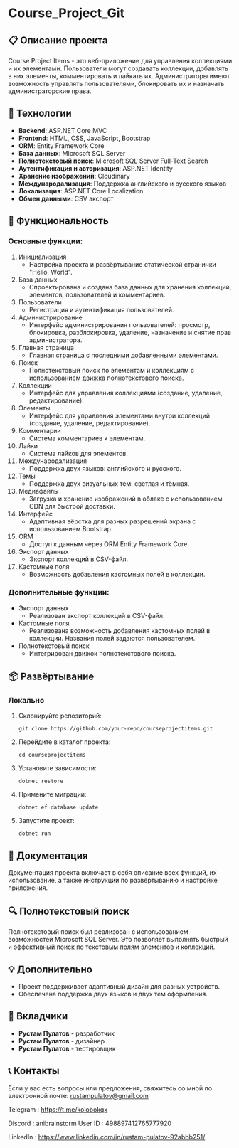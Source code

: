 # Course_Project_Git
## 📋 Описание проекта

Course Project Items - это веб-приложение для управления коллекциями и их элементами. Пользователи могут создавать коллекции, добавлять в них элементы, комментировать и лайкать их. Администраторы имеют возможность управлять пользователями, блокировать их и назначать администраторские права.

## 🚀 Технологии

- **Backend**: ASP.NET Core MVC
- **Frontend**: HTML, CSS, JavaScript, Bootstrap
- **ORM**: Entity Framework Core
- **База данных**: Microsoft SQL Server
- **Полнотекстовый поиск**: Microsoft SQL Server Full-Text Search
- **Аутентификация и авторизация**: ASP.NET Identity
- **Хранение изображений**: Cloudinary
- **Международализация**: Поддержка английского и русского языков
- **Локализация**: ASP.NET Core Localization
- **Обмен данными**: CSV экспорт

## 🌟 Функциональность

### Основные функции:

1. Инициализация
   - Настройка проекта и развёртывание статической странички "Hello, World".
2. База данных
   - Спроектирована и создана база данных для хранения коллекций, элементов, пользователей и комментариев.
3. Пользователи
   - Регистрация и аутентификация пользователей.
4. Администрирование
   - Интерфейс администрирования пользователей: просмотр, блокировка, разблокировка, удаление, назначение и снятие прав администратора.
5. Главная страница
   - Главная страница с последними добавленными элементами.
6. Поиск
   - Полнотекстовый поиск по элементам и коллекциям с использованием движка полнотекстового поиска.
7. Коллекции
   - Интерфейс для управления коллекциями (создание, удаление, редактирование).
8. Элементы
   - Интерфейс для управления элементами внутри коллекций (создание, удаление, редактирование).
9. Комментарии
   - Система комментариев к элементам.
10. Лайки
    - Система лайков для элементов.
11. Международализация
    - Поддержка двух языков: английского и русского.
12. Темы
    - Поддержка двух визуальных тем: светлая и тёмная.
13. Медиафайлы
    - Загрузка и хранение изображений в облаке с использованием CDN для быстрой доставки.
14. Интерфейс
    - Адаптивная вёрстка для разных разрешений экрана с использованием Bootstrap.
15. ORM
    - Доступ к данным через ORM Entity Framework Core.
16. Экспорт данных
    - Экспорт коллекций в CSV-файл.
17. Кастомные поля
    - Возможность добавления кастомных полей в коллекции.

### Дополнительные функции:

- Экспорт данных
  - Реализован экспорт коллекций в CSV-файл.
- Кастомные поля
  - Реализована возможность добавления кастомных полей в коллекции. Названия полей задаются пользователем.
- Полнотекстовый поиск
  - Интегрирован движок полнотекстового поиска.

## 📦 Развёртывание

### Локально

1. Склонируйте репозиторий:

   ```
   git clone https://github.com/your-repo/courseprojectitems.git
   ```

2. Перейдите в каталог проекта:

   ```
   cd courseprojectitems
   ```

3. Установите зависимости:

   ```
   dotnet restore
   ```

4. Примените миграции:

   ```
   dotnet ef database update
   ```

5. Запустите проект:

   ```
   dotnet run
   ```

## 📝 Документация

Документация проекта включает в себя описание всех функций, их использование, а также инструкции по развёртыванию и настройке приложения.

## 🔍 Полнотекстовый поиск

Полнотекстовый поиск был реализован с использованием возможностей Microsoft SQL Server. Это позволяет выполнять быстрый и эффективный поиск по текстовым полям элементов и коллекций.

## 💡 Дополнительно

- Проект поддерживает адаптивный дизайн для разных устройств.
- Обеспечена поддержка двух языков и двух тем оформления.

## 🤝 Вкладчики

- **Рустам Пулатов** - разработчик
- **Рустам Пулатов** - дизайнер
- **Рустам Пулатов** - тестировщик

## 📞 Контакты

Если у вас есть вопросы или предложения, свяжитесь со мной по электронной почте: rustampulatov@gmail.com

Telegram  : https://t.me/kolobokqx

Discord :   anibrainstorm   User ID : 498897412765777920

LinkedIn : https://www.linkedin.com/in/rustam-pulatov-92abbb251/
